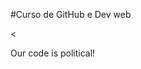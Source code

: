 #Curso de GitHub e Dev web

<<!DOCTYPE html>
<html>
<head>
	<title> Hello, girls! </title>
</head>
<body>
 	Our code is political! 
</body>
</html>
